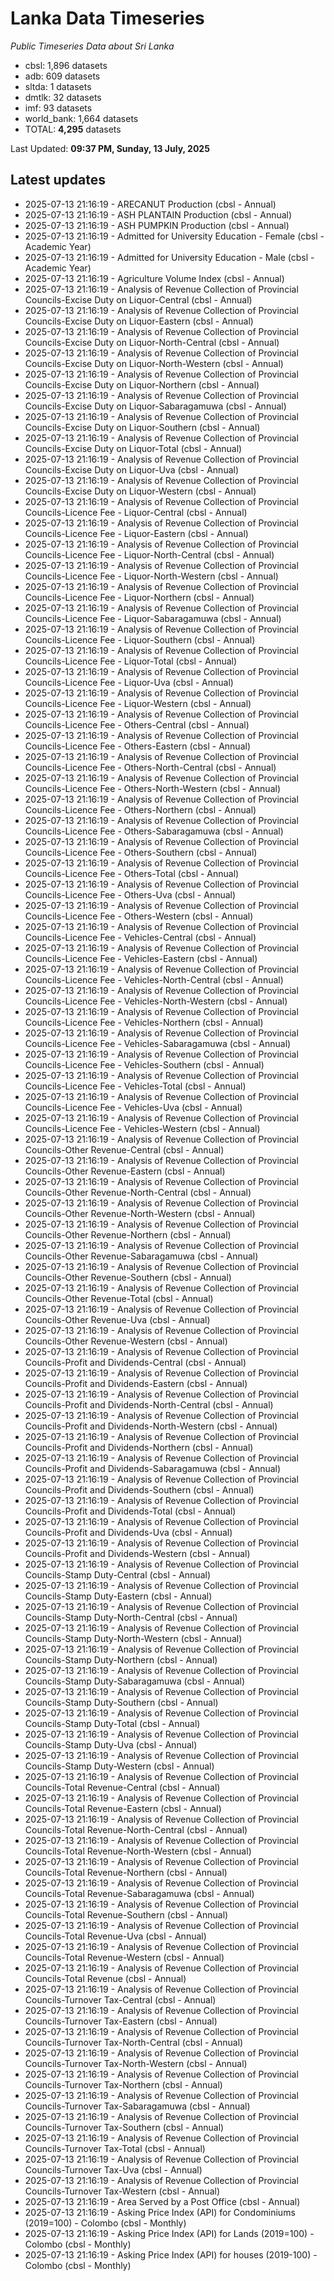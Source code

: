 # Lanka Data Timeseries
*Public Timeseries Data about Sri Lanka*

* cbsl: 1,896 datasets
* adb: 609 datasets
* sltda: 1 datasets
* dmtlk: 32 datasets
* imf: 93 datasets
* world_bank: 1,664 datasets
* TOTAL: **4,295** datasets

Last Updated: **09:37 PM, Sunday, 13 July, 2025**

## Latest updates

* 2025-07-13 21:16:19 - ARECANUT Production (cbsl - Annual)
* 2025-07-13 21:16:19 - ASH PLANTAIN Production (cbsl - Annual)
* 2025-07-13 21:16:19 - ASH PUMPKIN Production (cbsl - Annual)
* 2025-07-13 21:16:19 - Admitted for University Education - Female (cbsl - Academic Year)
* 2025-07-13 21:16:19 - Admitted for University Education - Male (cbsl - Academic Year)
* 2025-07-13 21:16:19 - Agriculture Volume Index (cbsl - Annual)
* 2025-07-13 21:16:19 - Analysis of Revenue Collection of Provincial Councils-Excise Duty on Liquor-Central (cbsl - Annual)
* 2025-07-13 21:16:19 - Analysis of Revenue Collection of Provincial Councils-Excise Duty on Liquor-Eastern (cbsl - Annual)
* 2025-07-13 21:16:19 - Analysis of Revenue Collection of Provincial Councils-Excise Duty on Liquor-North-Central (cbsl - Annual)
* 2025-07-13 21:16:19 - Analysis of Revenue Collection of Provincial Councils-Excise Duty on Liquor-North-Western (cbsl - Annual)
* 2025-07-13 21:16:19 - Analysis of Revenue Collection of Provincial Councils-Excise Duty on Liquor-Northern (cbsl - Annual)
* 2025-07-13 21:16:19 - Analysis of Revenue Collection of Provincial Councils-Excise Duty on Liquor-Sabaragamuwa (cbsl - Annual)
* 2025-07-13 21:16:19 - Analysis of Revenue Collection of Provincial Councils-Excise Duty on Liquor-Southern (cbsl - Annual)
* 2025-07-13 21:16:19 - Analysis of Revenue Collection of Provincial Councils-Excise Duty on Liquor-Total (cbsl - Annual)
* 2025-07-13 21:16:19 - Analysis of Revenue Collection of Provincial Councils-Excise Duty on Liquor-Uva (cbsl - Annual)
* 2025-07-13 21:16:19 - Analysis of Revenue Collection of Provincial Councils-Excise Duty on Liquor-Western (cbsl - Annual)
* 2025-07-13 21:16:19 - Analysis of Revenue Collection of Provincial Councils-Licence Fee - Liquor-Central (cbsl - Annual)
* 2025-07-13 21:16:19 - Analysis of Revenue Collection of Provincial Councils-Licence Fee - Liquor-Eastern (cbsl - Annual)
* 2025-07-13 21:16:19 - Analysis of Revenue Collection of Provincial Councils-Licence Fee - Liquor-North-Central (cbsl - Annual)
* 2025-07-13 21:16:19 - Analysis of Revenue Collection of Provincial Councils-Licence Fee - Liquor-North-Western (cbsl - Annual)
* 2025-07-13 21:16:19 - Analysis of Revenue Collection of Provincial Councils-Licence Fee - Liquor-Northern (cbsl - Annual)
* 2025-07-13 21:16:19 - Analysis of Revenue Collection of Provincial Councils-Licence Fee - Liquor-Sabaragamuwa (cbsl - Annual)
* 2025-07-13 21:16:19 - Analysis of Revenue Collection of Provincial Councils-Licence Fee - Liquor-Southern (cbsl - Annual)
* 2025-07-13 21:16:19 - Analysis of Revenue Collection of Provincial Councils-Licence Fee - Liquor-Total (cbsl - Annual)
* 2025-07-13 21:16:19 - Analysis of Revenue Collection of Provincial Councils-Licence Fee - Liquor-Uva (cbsl - Annual)
* 2025-07-13 21:16:19 - Analysis of Revenue Collection of Provincial Councils-Licence Fee - Liquor-Western (cbsl - Annual)
* 2025-07-13 21:16:19 - Analysis of Revenue Collection of Provincial Councils-Licence Fee - Others-Central (cbsl - Annual)
* 2025-07-13 21:16:19 - Analysis of Revenue Collection of Provincial Councils-Licence Fee - Others-Eastern (cbsl - Annual)
* 2025-07-13 21:16:19 - Analysis of Revenue Collection of Provincial Councils-Licence Fee - Others-North-Central (cbsl - Annual)
* 2025-07-13 21:16:19 - Analysis of Revenue Collection of Provincial Councils-Licence Fee - Others-North-Western (cbsl - Annual)
* 2025-07-13 21:16:19 - Analysis of Revenue Collection of Provincial Councils-Licence Fee - Others-Northern (cbsl - Annual)
* 2025-07-13 21:16:19 - Analysis of Revenue Collection of Provincial Councils-Licence Fee - Others-Sabaragamuwa (cbsl - Annual)
* 2025-07-13 21:16:19 - Analysis of Revenue Collection of Provincial Councils-Licence Fee - Others-Southern (cbsl - Annual)
* 2025-07-13 21:16:19 - Analysis of Revenue Collection of Provincial Councils-Licence Fee - Others-Total (cbsl - Annual)
* 2025-07-13 21:16:19 - Analysis of Revenue Collection of Provincial Councils-Licence Fee - Others-Uva (cbsl - Annual)
* 2025-07-13 21:16:19 - Analysis of Revenue Collection of Provincial Councils-Licence Fee - Others-Western (cbsl - Annual)
* 2025-07-13 21:16:19 - Analysis of Revenue Collection of Provincial Councils-Licence Fee - Vehicles-Central (cbsl - Annual)
* 2025-07-13 21:16:19 - Analysis of Revenue Collection of Provincial Councils-Licence Fee - Vehicles-Eastern (cbsl - Annual)
* 2025-07-13 21:16:19 - Analysis of Revenue Collection of Provincial Councils-Licence Fee - Vehicles-North-Central (cbsl - Annual)
* 2025-07-13 21:16:19 - Analysis of Revenue Collection of Provincial Councils-Licence Fee - Vehicles-North-Western (cbsl - Annual)
* 2025-07-13 21:16:19 - Analysis of Revenue Collection of Provincial Councils-Licence Fee - Vehicles-Northern (cbsl - Annual)
* 2025-07-13 21:16:19 - Analysis of Revenue Collection of Provincial Councils-Licence Fee - Vehicles-Sabaragamuwa (cbsl - Annual)
* 2025-07-13 21:16:19 - Analysis of Revenue Collection of Provincial Councils-Licence Fee - Vehicles-Southern (cbsl - Annual)
* 2025-07-13 21:16:19 - Analysis of Revenue Collection of Provincial Councils-Licence Fee - Vehicles-Total (cbsl - Annual)
* 2025-07-13 21:16:19 - Analysis of Revenue Collection of Provincial Councils-Licence Fee - Vehicles-Uva (cbsl - Annual)
* 2025-07-13 21:16:19 - Analysis of Revenue Collection of Provincial Councils-Licence Fee - Vehicles-Western (cbsl - Annual)
* 2025-07-13 21:16:19 - Analysis of Revenue Collection of Provincial Councils-Other Revenue-Central (cbsl - Annual)
* 2025-07-13 21:16:19 - Analysis of Revenue Collection of Provincial Councils-Other Revenue-Eastern (cbsl - Annual)
* 2025-07-13 21:16:19 - Analysis of Revenue Collection of Provincial Councils-Other Revenue-North-Central (cbsl - Annual)
* 2025-07-13 21:16:19 - Analysis of Revenue Collection of Provincial Councils-Other Revenue-North-Western (cbsl - Annual)
* 2025-07-13 21:16:19 - Analysis of Revenue Collection of Provincial Councils-Other Revenue-Northern (cbsl - Annual)
* 2025-07-13 21:16:19 - Analysis of Revenue Collection of Provincial Councils-Other Revenue-Sabaragamuwa (cbsl - Annual)
* 2025-07-13 21:16:19 - Analysis of Revenue Collection of Provincial Councils-Other Revenue-Southern (cbsl - Annual)
* 2025-07-13 21:16:19 - Analysis of Revenue Collection of Provincial Councils-Other Revenue-Total (cbsl - Annual)
* 2025-07-13 21:16:19 - Analysis of Revenue Collection of Provincial Councils-Other Revenue-Uva (cbsl - Annual)
* 2025-07-13 21:16:19 - Analysis of Revenue Collection of Provincial Councils-Other Revenue-Western (cbsl - Annual)
* 2025-07-13 21:16:19 - Analysis of Revenue Collection of Provincial Councils-Profit and Dividends-Central (cbsl - Annual)
* 2025-07-13 21:16:19 - Analysis of Revenue Collection of Provincial Councils-Profit and Dividends-Eastern (cbsl - Annual)
* 2025-07-13 21:16:19 - Analysis of Revenue Collection of Provincial Councils-Profit and Dividends-North-Central (cbsl - Annual)
* 2025-07-13 21:16:19 - Analysis of Revenue Collection of Provincial Councils-Profit and Dividends-North-Western (cbsl - Annual)
* 2025-07-13 21:16:19 - Analysis of Revenue Collection of Provincial Councils-Profit and Dividends-Northern (cbsl - Annual)
* 2025-07-13 21:16:19 - Analysis of Revenue Collection of Provincial Councils-Profit and Dividends-Sabaragamuwa (cbsl - Annual)
* 2025-07-13 21:16:19 - Analysis of Revenue Collection of Provincial Councils-Profit and Dividends-Southern (cbsl - Annual)
* 2025-07-13 21:16:19 - Analysis of Revenue Collection of Provincial Councils-Profit and Dividends-Total (cbsl - Annual)
* 2025-07-13 21:16:19 - Analysis of Revenue Collection of Provincial Councils-Profit and Dividends-Uva (cbsl - Annual)
* 2025-07-13 21:16:19 - Analysis of Revenue Collection of Provincial Councils-Profit and Dividends-Western (cbsl - Annual)
* 2025-07-13 21:16:19 - Analysis of Revenue Collection of Provincial Councils-Stamp Duty-Central (cbsl - Annual)
* 2025-07-13 21:16:19 - Analysis of Revenue Collection of Provincial Councils-Stamp Duty-Eastern (cbsl - Annual)
* 2025-07-13 21:16:19 - Analysis of Revenue Collection of Provincial Councils-Stamp Duty-North-Central (cbsl - Annual)
* 2025-07-13 21:16:19 - Analysis of Revenue Collection of Provincial Councils-Stamp Duty-North-Western (cbsl - Annual)
* 2025-07-13 21:16:19 - Analysis of Revenue Collection of Provincial Councils-Stamp Duty-Northern (cbsl - Annual)
* 2025-07-13 21:16:19 - Analysis of Revenue Collection of Provincial Councils-Stamp Duty-Sabaragamuwa (cbsl - Annual)
* 2025-07-13 21:16:19 - Analysis of Revenue Collection of Provincial Councils-Stamp Duty-Southern (cbsl - Annual)
* 2025-07-13 21:16:19 - Analysis of Revenue Collection of Provincial Councils-Stamp Duty-Total (cbsl - Annual)
* 2025-07-13 21:16:19 - Analysis of Revenue Collection of Provincial Councils-Stamp Duty-Uva (cbsl - Annual)
* 2025-07-13 21:16:19 - Analysis of Revenue Collection of Provincial Councils-Stamp Duty-Western (cbsl - Annual)
* 2025-07-13 21:16:19 - Analysis of Revenue Collection of Provincial Councils-Total Revenue-Central (cbsl - Annual)
* 2025-07-13 21:16:19 - Analysis of Revenue Collection of Provincial Councils-Total Revenue-Eastern (cbsl - Annual)
* 2025-07-13 21:16:19 - Analysis of Revenue Collection of Provincial Councils-Total Revenue-North-Central (cbsl - Annual)
* 2025-07-13 21:16:19 - Analysis of Revenue Collection of Provincial Councils-Total Revenue-North-Western (cbsl - Annual)
* 2025-07-13 21:16:19 - Analysis of Revenue Collection of Provincial Councils-Total Revenue-Northern (cbsl - Annual)
* 2025-07-13 21:16:19 - Analysis of Revenue Collection of Provincial Councils-Total Revenue-Sabaragamuwa (cbsl - Annual)
* 2025-07-13 21:16:19 - Analysis of Revenue Collection of Provincial Councils-Total Revenue-Southern (cbsl - Annual)
* 2025-07-13 21:16:19 - Analysis of Revenue Collection of Provincial Councils-Total Revenue-Uva (cbsl - Annual)
* 2025-07-13 21:16:19 - Analysis of Revenue Collection of Provincial Councils-Total Revenue-Western (cbsl - Annual)
* 2025-07-13 21:16:19 - Analysis of Revenue Collection of Provincial Councils-Total Revenue (cbsl - Annual)
* 2025-07-13 21:16:19 - Analysis of Revenue Collection of Provincial Councils-Turnover Tax-Central (cbsl - Annual)
* 2025-07-13 21:16:19 - Analysis of Revenue Collection of Provincial Councils-Turnover Tax-Eastern (cbsl - Annual)
* 2025-07-13 21:16:19 - Analysis of Revenue Collection of Provincial Councils-Turnover Tax-North-Central (cbsl - Annual)
* 2025-07-13 21:16:19 - Analysis of Revenue Collection of Provincial Councils-Turnover Tax-North-Western (cbsl - Annual)
* 2025-07-13 21:16:19 - Analysis of Revenue Collection of Provincial Councils-Turnover Tax-Northern (cbsl - Annual)
* 2025-07-13 21:16:19 - Analysis of Revenue Collection of Provincial Councils-Turnover Tax-Sabaragamuwa (cbsl - Annual)
* 2025-07-13 21:16:19 - Analysis of Revenue Collection of Provincial Councils-Turnover Tax-Southern (cbsl - Annual)
* 2025-07-13 21:16:19 - Analysis of Revenue Collection of Provincial Councils-Turnover Tax-Total (cbsl - Annual)
* 2025-07-13 21:16:19 - Analysis of Revenue Collection of Provincial Councils-Turnover Tax-Uva (cbsl - Annual)
* 2025-07-13 21:16:19 - Analysis of Revenue Collection of Provincial Councils-Turnover Tax-Western (cbsl - Annual)
* 2025-07-13 21:16:19 - Area Served by a Post Office (cbsl - Annual)
* 2025-07-13 21:16:19 - Asking Price Index (API) for Condominiums (2019=100) - Colombo (cbsl - Monthly)
* 2025-07-13 21:16:19 - Asking Price Index (API) for Lands (2019=100) - Colombo (cbsl - Monthly)
* 2025-07-13 21:16:19 - Asking Price Index (API) for houses (2019-100) - Colombo (cbsl - Monthly)